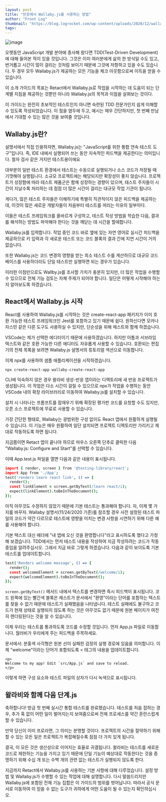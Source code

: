 ```yaml
---
layout: post
title: "반응에서 Wallaby.js를 사용하는 방법"
author: "Front Log"
thumbnail: "https://blog.logrocket.com/wp-content/uploads/2020/12/wallaby-feature-image.png"
tags: 
---
```



![image](https://i0.wp.com/blog.logrocket.com/wp-content/uploads/2020/12/wallaby-feature-image.png?fit=730%2C487&ssl=1)

오랫동안 JavaScript 개발 분야에 종사해 왔다면 TDD(Test-Driven Development)에 대해 들어본 적이 있을 것입니다. 그것은 이미 여러분에게 삶의 한 방식일 수도 있고, 번거롭고 시간이 많이 걸리는 것처럼 보이기 때문에 그것에 저항하고 있을 수도 있습니다. 두 경우 모두 Wallaby.js가 제공하는 모든 기능을 체크 아웃함으로써 이득을 얻을 수 있습니다.

이 소개 가이드의 목표는 Retact에서 Wallaby.js로 작업을 시작하는 데 도움이 되는 단계별 지침을 제공하는 것뿐만 아니라 Wallaby.js의 목적과 이점을 살펴보는 것이다.

이 가이드는 완전히 초보적인 테스트인지 아니면 숙련된 TDD 전문가인지 쉽게 이해할 수 있도록 작성되었습니다. 이 점을 염두에 두고, 예시는 매우 간단하지만, 첫 번째 만남에서 기대할 수 있는 많은 것을 보여줄 것입니다.

## Wallaby.js란?

설명서에서 직접 인용하자면, Wallaby.js는 "JavaScript를 위한 통합 연속 테스트 도구"입니다. 즉, IDE 내에서 실행되어 쓰는 동안 지속적인 피드백을 제공한다는 의미입니다. 철자 검사 같은 거지만 테스트용이에요

대부분의 일반 테스트 환경에서 테스트는 수동으로 실행되거나 소스 코드가 저장될 때 기껏해야 실행됩니다. 소규모 프로젝트에는 해당되지만 확장성이 좋지 않습니다. 프로젝트가 성장함에 따라 테스트 제품군은 함께 성장하는 경향이 있으며, 테스트 주자들이 시간이 지날수록 처리하는 데 점점 더 많은 시간이 걸리는 대규모 작업 기관이 됩니다.

게다가, 많은 테스트 주자들은 이해하기에 특별히 직관적이지 않은 피드백을 제공하는데, 이것이 많은 새로운 개발자들이 처음부터 테스트를 꺼리는 이유의 일부이다.

이들은 테스트 프레임워크를 올바르게 구성하고, 테스트 작성 방법을 학습한 다음, 결과를 해석하는 방법도 파악해야 한다는 것을 깨닫는 데 시간을 할애합니다.

Wallaby.js를 입력합니다. 작업 중인 코드 바로 옆에 있는 자연 영어로 실시간 피드백을 제공하므로 키 입력과 각 새로운 테스트 또는 코드 블록의 결과 간에 지연 시간이 거의 없습니다.

또한 Wallaby.js는 코드 변경의 영향을 받는 최소 테스트 수를 계산하므로 대규모 코드베이스를 사용하더라도 단일 테스트만 실행하면 되는 경우가 있습니다.

이러한 이점만으로도 Wallby.js를 조사할 가치가 충분히 있지만, 더 많은 작업을 수행할 수 있으므로 전체 기능 검토는 자체 주제가 되어야 합니다. 일단은 어떻게 시작해야 하는지 알아보도록 하겠습니다.

## React에서 Wallaby.js 시작

React를 사용하여 Wallaby.js를 시작하는 것은 create-react-app 패키지가 이미 호환 가능한 테스트 프레임워크인 Jest를 포함하고 있기 때문에 쉽다. 원하신다면 모카나 자스민 같은 다른 도구도 사용하실 수 있지만, 단순성을 위해 제스트와 함께 하겠습니다.

VSCode는 제가 선택한 에디터이기 때문에 사용하겠습니다. 하지만 아톰과 서브라임 텍스트와 같은 호환 가능한 다른 에디터도 자유롭게 사용할 수 있습니다. 호환되는 편집기의 전체 목록을 보려면 Wallaby.js 설명서의 튜토리얼 섹션으로 이동합니다.

이제 npx를 사용하여 샘플 애플리케이션을 시작하겠습니다.

```undefined
npx create-react-app wallaby-create-react-app
```

CLI에 익숙하지 않은 경우 왈라비 생성-반응 앱이라는 디렉토리에 새 반응 프로젝트가 생성됩니다. 이 작업은 다소 시간이 걸릴 수 있으므로 npx가 작업을 수행하는 동안 VSCode 내의 확장 라이브러리로 이동하여 Wallaby.js를 설치할 수 있습니다.

설치 시 나타나는 프롬프트를 잠재우기 위해 확장된 평가판 코드를 요청할 수도 있지만, 오픈 소스 프로젝트에 무료로 사용할 수 있습니다.

가장 간단한 형태로, Wallaby는 광범위한 구성 없이도 React 앱에서 원활하게 실행될 수 있습니다. 이 기능은 매우 원활하여 일단 설치되면 프로젝트 디렉토리만 가리키고 제대로 작동하도록 하면 됩니다.

지금쯤이면 Retact 앱이 끝나야 하므로 마우스 오른쪽 단추로 클릭한 다음 "Wallaby.js: Configure and Start"를 선택할 수 있습니다.

이때 App.test.js 파일을 열면 다음과 같은 내용이 표시됩니다.

```coffeescript
import { render, screen } from '@testing-library/react';
import App from './App';
test('renders learn react link', () => {
  render();
  const linkElement = screen.getByText(/learn react/i);
  expect(linkElement).toBeInTheDocument();
});
```

아직 아무것도 수정하지 않았기 때문에 기본 테스트는 통과해야 합니다. 자, 이제 몇 가지를 바꾸자. Wallaby 설명서(11/24/2020 기준)를 참조할 경우 사전 설정된 테스트 파일의 코드가 약간 다르므로 테스트에 영향을 미치는 변경 사항을 시연하기 위해 다른 예를 사용해야 합니다.

기본 텍스트 대신 헤더에 "내 앱에 오신 것을 환영합니다"라고 표시하도록 했다고 가정해 보겠습니다. TDD에서는 먼저 테스트 내용을 작성하여 지금 작성하려는 코드가 작동 중임을 알려주십시오. 그래서 지금 바로 그렇게 하겠습니다. 다음과 같이 보이도록 기본 테스트를 업데이트합니다.

```coffeescript
test('Renders welcome message', () => {
  render();
  const welcomeElement = screen.getByText(/welcome/i);
  expect(welcomeElement).toBeInTheDocument();
});
```

`screen.getByText()` 메서드 내에서 텍스트를 변경하면 즉시 피드백이 표시됩니다. 코드 왼쪽에 있는 빨간색 블록은 제스트가 문서에서 "환영"이라는 단어를 포함하는 텍스트를 찾을 수 없기 때문에 테스트가 실패했음을 나타냅니다. 테스트 실패에도 불구하고 코드가 현재 상태로 실행되지 않도록 하는 것은 아무것도 없기 때문에 원본 페이지가 여전히 렌더링된다는 것을 알 수 있습니다.

이제 우리는 테스트를 통과하도록 코드를 수정할 것입니다. 먼저 App.js 파일로 이동합니다. 월러비가 우리에게 주는 피드백을 주목하세요.

문서에서: 분홍색 사각형은 원본 선이 실패한 검정의 실행 경로에 있음을 의미합니다.
이제 "welcome"이라는 단어가 포함되도록 < 태그의 내용을 업데이트합니다.

```undefined
<p> 
Welcome to my app! Edit `src/App.js` and save to reload. 
</p>
```

이렇게 하면 구성 요소와 테스트 파일의 상자가 다시 녹색으로 표시됩니다.

## 왈라비와 함께 다음 단계.js

축하합니다! 방금 첫 번째 실시간 통합 테스트를 완료했습니다. 테스트를 처음 접하는 경우, 추가 훅 없이 어떤 일이 벌어지는지 보여줌으로써 전체 프로세스를 약간 혼란스럽게 할 수 있습니다.

만약 당신이 이미 프로라면, 그 의미는 분명할 것이다. 프로젝트의 시간을 절약하기 위해 할 수 있는 모든 일은 프로젝트가 복잡해질수록 점점 더 가치 있게 됩니다.

결국, 이 모든 것은 생산성으로 이어지는 효율로 귀결됩니다. 왈라비는 테스트를 새로운 코드로 제한하는 기능을 가지고 있기 때문에 단일 기능이 예상대로 작동한다는 것을 증명하기 위해 수십 개 또는 수백 개의 관련 없는 테스트가 실행되지 않도록 한다.

지금까지 Retact에서 Wallaby.js를 사용하는 기본 사항에 대해 다루었습니다. 설정 방법 및 Wallaby.js가 수행할 수 있는 작업에 대해 설명합니다. 다시 말씀드리지만 Wallaby.js에 포함된 전체 기능 집합은 이 가이드의 범위를 벗어납니다. 따라서 공식 문서로 이동하여 이 믿을 수 없는 도구가 귀하에게 어떤 도움이 될 수 있는지 확인하십시오.